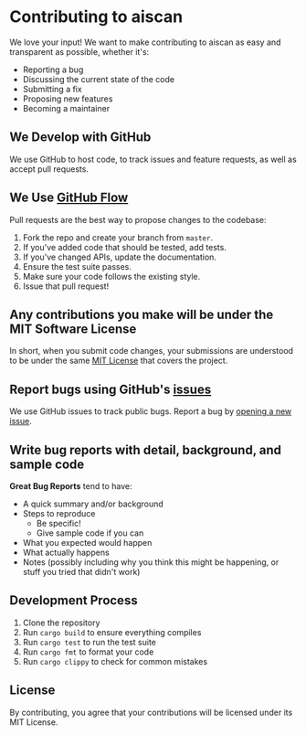 # Contributing to aiscan

We love your input! We want to make contributing to aiscan as easy and transparent as possible, whether it's:

- Reporting a bug
- Discussing the current state of the code
- Submitting a fix
- Proposing new features
- Becoming a maintainer

## We Develop with GitHub
We use GitHub to host code, to track issues and feature requests, as well as accept pull requests.

## We Use [GitHub Flow](https://guides.github.com/introduction/flow/index.html)
Pull requests are the best way to propose changes to the codebase:

1. Fork the repo and create your branch from `master`.
2. If you've added code that should be tested, add tests.
3. If you've changed APIs, update the documentation.
4. Ensure the test suite passes.
5. Make sure your code follows the existing style.
6. Issue that pull request!

## Any contributions you make will be under the MIT Software License
In short, when you submit code changes, your submissions are understood to be under the same [MIT License](http://choosealicense.com/licenses/mit/) that covers the project.

## Report bugs using GitHub's [issues](https://github.com/haasonsaas/aiscan/issues)
We use GitHub issues to track public bugs. Report a bug by [opening a new issue](https://github.com/haasonsaas/aiscan/issues/new).

## Write bug reports with detail, background, and sample code

**Great Bug Reports** tend to have:

- A quick summary and/or background
- Steps to reproduce
  - Be specific!
  - Give sample code if you can
- What you expected would happen
- What actually happens
- Notes (possibly including why you think this might be happening, or stuff you tried that didn't work)

## Development Process

1. Clone the repository
2. Run `cargo build` to ensure everything compiles
3. Run `cargo test` to run the test suite
4. Run `cargo fmt` to format your code
5. Run `cargo clippy` to check for common mistakes

## License
By contributing, you agree that your contributions will be licensed under its MIT License.